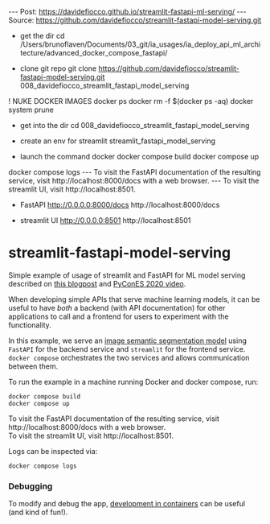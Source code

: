 
--- Post: https://davidefiocco.github.io/streamlit-fastapi-ml-serving/
--- Source: https://github.com/davidefiocco/streamlit-fastapi-model-serving.git 



- get the dir
cd /Users/brunoflaven/Documents/03_git/ia_usages/ia_deploy_api_ml_architecture/advanced_docker_compose_fastapi/

- clone git repo
git clone https://github.com/davidefiocco/streamlit-fastapi-model-serving.git 008_davidefiocco_streamlit_fastapi_model_serving

! NUKE DOCKER IMAGES
docker ps
docker rm -f $(docker ps -aq)
docker system prune


- get into the dir
cd 008_davidefiocco_streamlit_fastapi_model_serving

- create an env for streamlit
streamlit_fastapi_model_serving



- launch the command docker
docker compose build
docker compose up

docker compose logs
--- To visit the FastAPI documentation of the resulting service, visit http://localhost:8000/docs with a web browser.
--- To visit the streamlit UI, visit http://localhost:8501.

- FastAPI
http://0.0.0.0:8000/docs
http://localhost:8000/docs

- streamlit UI
http://0.0.0.0:8501
http://localhost:8501



# streamlit-fastapi-model-serving

Simple example of usage of streamlit and FastAPI for ML model serving described on [this blogpost](https://davidefiocco.github.io/streamlit-fastapi-ml-serving) and [PyConES 2020 video](https://www.youtube.com/watch?v=IvHCxycjeR0).

When developing simple APIs that serve machine learning models, it can be useful to have _both_ a backend (with API documentation) for other applications to call and a frontend for users to experiment with the functionality.

In this example, we serve an [image semantic segmentation model](https://pytorch.org/hub/pytorch_vision_deeplabv3_resnet101/) using `FastAPI` for the backend service and `streamlit` for the frontend service. `docker compose` orchestrates the two services and allows communication between them.

To run the example in a machine running Docker and docker compose, run:

    docker compose build
    docker compose up

To visit the FastAPI documentation of the resulting service, visit http://localhost:8000/docs with a web browser.  
To visit the streamlit UI, visit http://localhost:8501.

Logs can be inspected via:

    docker compose logs

### Debugging

To modify and debug the app, [development in containers](https://davidefiocco.github.io/debugging-containers-with-vs-code) can be useful (and kind of fun!).
